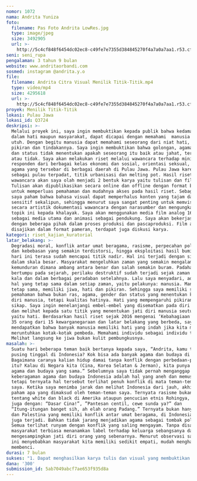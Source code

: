 ```yaml
---
nomor: 1072
nama: Andrita Yuniza
foto:
  filename: Pas Foto Andrita LowRes.jpg
  type: image/jpeg
  size: 3492905
  url: >-
    http://5c4cf848f6454dc02ec8-c49fe7e7355d384845270f4a7a0a7aa1.r53.cf2.rackcdn.com/f2ecd8df-dd18-43f9-977b-e834da0047c8/Pas%20Foto%20Andrita%20LowRes.jpg
seni: seni_rupa
pengalaman: 3 tahun 9 bulan
website: www.andritaorbandi.com
sosmed: instagram @andrita.y.o
file:
  filename: Andrita Citra Visual Menilik Titik-Titik.mp4
  type: video/mp4
  size: 4295618
  url: >-
    http://5c4cf848f6454dc02ec8-c49fe7e7355d384845270f4a7a0a7aa1.r53.cf2.rackcdn.com/811a9aed-75fb-4741-8268-106d999bc71a/Andrita%20Citra%20Visual%20Menilik%20Titik-Titik.mp4
proyek: Menilik Titik-Titik
lokasi: Pulau Jawa
lokasi_id: Q3724
deskripsi: >-
  Melalui proyek ini, saya ingin membuktikan kepada publik bahwa kedamaian, baik
  dalam hati maupun masyarakat, dapat dicapai dengan memahami  manusia secara
  utuh. Dengan begitu manusia dapat memahami seseorang dari niat hati, buah
  pikiran dan tindakannya. Saya ingin membuktikan bahwa golongan, agama, gender
  dan status tidak menentukan apakah seseorang itu baik atau jahat, terhormat
  atau tidak. Saya akan melakukan riset melalui wawancara terhadap minimum 100
  responden dari berbagai kelas ekonomi dan sosial, orientasi seksual, suku, dan
  agama yang tersebar di berbagai daerah di Pulau Jawa. Pulau Jawa karena
  sebagai pulau terpadat, titik urbanisasi dan melting pot. Hasil riset
  wawancara akan saya olah menjadi 2 bentuk karya yaitu tulisan dan film seni.
  Tulisan akan dipublikasikan secara online dan offline dengan format berbeda,
  untuk memperluas pemahaman dan mudahnya akses pada hasil riset. Sebagai perupa
  saya paham bahwa bahasa visual dapat memperhalus konten yang tajam dan
  sensitif sekalipun, sehingga menurut saya sangat penting untuk memvisualkan
  secara artistik dokumentasi wawancara dengan narasumber dan mengungkapkan
  topik ini kepada khalayak. Saya akan menggunakan media film analog 16mm
  sebagai media utama dan animasi sebagai pendukung. Saya akan bekerjasama
  dengan beberapa pihak dalam proses produksi dan pascaproduksi. Film akan
  disajikan dalam format pameran, terdapat juga diskusi karya.
kategori: riset_kajian_kuratorial
latar_belakang: >-
  Degradasi moral, konflik antar umat beragama, rasisme, perpecahan politik, hak
  dan kebebasan yang semakin terdistorsi, hingga eksploitasi hasil bumi pada
  hari ini terasa sudah mencapai titik nadir. Hal ini terjadi dengan sistemik
  dalam skala besar. Masyarakat mengeluhkan zaman yang semakin mengalami
  kemunduran dimana ambang antara benar dan salah semakin buram. Padahal jika
  bertumpu pada sejarah, perilaku destruktif sudah terjadi sejak zaman purba
  kala dan dalam berbagai peradaban setelahnya. Lalu saya menyadari, ada satu
  hal yang tetap sama dalam setiap zaman, yaitu pelakunya: manusia. Manusia
  tetap sama, memiliki jiwa, hati dan pikiran. Sehingga saya memiliki sebuah
  pemahaman bahwa bukan ras, agama, gender dan status yang menentukan kualitas
  diri manusia, tetapi kualitas hatinya. Hati yang mempengaruhi pikiran dan
  sikap. Saya ingin menelanjangi embel-embel yang disematkan pada diri manusia
  dan melihat kepada satu titik yang menentukan jati diri manusia seutuhnya,
  yaitu hati. Berdasarkan hasil riset sejak 2016 mengenai ‘Kebahagiaan’ kepada
  35 orang dari 15 kewarganegaraan dan latar belakang yang berbeda, saya
  mendapatkan bahwa banyak manusia memiliki hati yang indah jika kita mampu
  meruntuhkan kotak-kotak pembeda. Memahami individu sebagai individu tersebut.
  Melihat langsung ke jiwa bukan kulit pembungkusnya.
masalah: >-
  Suatu hari beberapa teman baik bertanya kepada saya, “Andrita, kamu tidak
  pusing tinggal di Indonesia? Kok bisa ada banyak agama dan budaya di Negaramu?
  Bagaimana caranya kalian hidup damai tanpa konflik dengan perbedaan-perbedaan
  itu? Kalau di Negara kita (Cina, Korea Selatan & Jerman), kita punya standard
  agama dan budaya yang sama.” Sebelumnya saya tidak pernah menganggap bahwa
  keberagaman agama dan budaya Indonesia adalah hal yang aneh dan memusingkan,
  tetapi ternyata hal tersebut terlihat penuh konflik di mata teman-teman asing
  saya. Ketika saya menimba jarak dan melihat Indonesia dari jauh, akhirnya saya
  paham apa yang dimaksud oleh teman-teman saya. Ternyata rasisme bukan hanya
  tentang white dan black di Amerika ataupun pencucian etnis Rohingya, tetapi
  juga dengan: “Dasar Cina!”, ”Pantesan centil, cewe sunda ya?” dan
  “Itung-itungan banget sih, ah elah orang Padang.” Ternyata bukan hanya Israel
  dan Palestina yang memiliki konflik antar umat beragama, di Indonesia hal ini
  juga terjadi. Bahkan tidak jarang menjadikan agama sebagai tombak politik.
  Semua terlihat runyam dengan konflik yang saling mengayam. Tanpa disadari
  masyarakat terbiasa menanamkan label terhadap keluarga sebangsanya dan
  mengesampingkan jati diri orang yang sebenarnya. Menurut observasi saya, hal
  ini menyebabkan masyarakat kita memiliki sedikit empati, mudah menghakimi dan
  membenci. 
durasi: 7 bulan
sukses: "1. Dapat menghasilkan karya tulis dan visual yang membuktikan tujuan-tujuan tersebut,\r\n2. Mampu membagikan hasil riset secara tepat tanpa menyinggung SARA dan pihak-pihak tertentu,\r\n3. Kedua karya mampu menciptakan pemahaman baru sesuai tujuan-tujuan tersebut bagi masyarakat, dapat dikaji melalui respon masyarakat terhadap karya,\r\n4. Dapat mengolah film dan memvisualkan dengan baik sehingga publik dapat menangkap pesan yang dituju,\r\n5. Dalam film mampu menangkap citra setiap narasumber secara jelas, tidak abstrak, tetapi tanpa mengungkapkan identitas narasumber,\r\n6. Dalam film akan didokumentasikan gerak-gerik dan lingkungan narasumber tanpa mengeksploitasi ruang privat,\r\n7. Dalam film dan animasi, sebagai perupa mampu menggambarkan apa yang diungkapkan narasumber dengan bijak dan jelas,\r\n8. Konten apapun yang terkait dengan hasil wawancara yang akan dipublikasikan sudah disetujui oleh para narasumber,\r\n9. Masyarakat memberikan respon terhadap hasil riset yang dibagikan secara online,\r\n10. Masyarakat memberikan respon terhadap hasil riset offline, yaitu pameran, diskusi karya dan buku,\r\n11. Karya mudah dipahami tanpa mengurangi kualitas artistik,\r\n12. Karya selesai tepat waktu dan terpublikasikan,\r\n13. Karya mampu menjadi impuls untuk menciptakan dialog mengenai isu ini di kalangan masyarakat baik online maupun offline.\r\n"
dana: '300'
submission_id: 5ab7049abcf7ae653f935d8a
---
```

